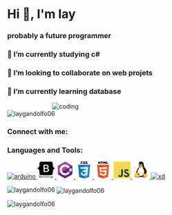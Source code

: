 <h1 align="left">Hi 👋, I'm lay</h1>
<h3 align="left">probably a future programmer</h3>
<h3 align="left">🔭 I’m currently studying c#</h3>
<h3 align="left"> 👯 I’m looking to collaborate on web projets</h3>
<h3 align="left">🌱 I’m currently learning database</h3>
<img align="right" alt="coding" width="400" src="https://www.google.com/url?sa=i&url=https%3A%2F%2Fimgflip.com%2Ftag%2Fhacker%2Bman&psig=AOvVaw2BUkt-1ZnfuAGvfL6pNB8s&ust=1702997094292000&source=images&cd=vfe&ved=0CBEQjRxqFwoTCMDxxticmYMDFQAAAAAdAAAAABAb">





<p align="left"> <img src="https://komarev.com/ghpvc/?username=laygandolfo06&label=Profile%20views&color=0e75b6&style=flat" alt="laygandolfo06" /> </p>

<h3 align="left">Connect with me:</h3>
<p align="left">
</p>

<h3 align="left">Languages and Tools:</h3>
<p align="left"> <a href="https://www.arduino.cc/" target="_blank" rel="noreferrer"> <img src="https://cdn.worldvectorlogo.com/logos/arduino-1.svg" alt="arduino" width="40" height="40"/> </a> <a href="https://getbootstrap.com" target="_blank" rel="noreferrer"> <img src="https://raw.githubusercontent.com/devicons/devicon/master/icons/bootstrap/bootstrap-plain-wordmark.svg" alt="bootstrap" width="40" height="40"/> </a> <a href="https://www.w3schools.com/cs/" target="_blank" rel="noreferrer"> <img src="https://raw.githubusercontent.com/devicons/devicon/master/icons/csharp/csharp-original.svg" alt="csharp" width="40" height="40"/> </a> <a href="https://www.w3schools.com/css/" target="_blank" rel="noreferrer"> <img src="https://raw.githubusercontent.com/devicons/devicon/master/icons/css3/css3-original-wordmark.svg" alt="css3" width="40" height="40"/> </a> <a href="https://www.w3.org/html/" target="_blank" rel="noreferrer"> <img src="https://raw.githubusercontent.com/devicons/devicon/master/icons/html5/html5-original-wordmark.svg" alt="html5" width="40" height="40"/> </a> <a href="https://developer.mozilla.org/en-US/docs/Web/JavaScript" target="_blank" rel="noreferrer"> <img src="https://raw.githubusercontent.com/devicons/devicon/master/icons/javascript/javascript-original.svg" alt="javascript" width="40" height="40"/> </a> <a href="https://www.linux.org/" target="_blank" rel="noreferrer"> <img src="https://raw.githubusercontent.com/devicons/devicon/master/icons/linux/linux-original.svg" alt="linux" width="40" height="40"/> </a> <a href="https://www.adobe.com/products/xd.html" target="_blank" rel="noreferrer"> <img src="https://cdn.worldvectorlogo.com/logos/adobe-xd.svg" alt="xd" width="40" height="40"/> </a> </p>

<p><img align="left" src="https://github-readme-stats.vercel.app/api/top-langs?username=laygandolfo06&show_icons=true&locale=en&layout=compact" alt="laygandolfo06" /></p> 

<p>&nbsp;<img align="center" src="https://github-readme-stats.vercel.app/api?username=laygandolfo06&show_icons=true&locale=en" alt="laygandolfo06" /></p>

<p><img align="left" src="https://github-readme-streak-stats.herokuapp.com/?user=laygandolfo06&" alt="laygandolfo06" /></p>
